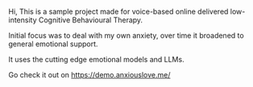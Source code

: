 Hi,
This is a sample project made for voice-based online delivered low-intensity Cognitive Behavioural Therapy.

Initial focus was to deal with my own anxiety, over time it broadened to general emotional support.

It uses the cutting edge emotional models and LLMs.

Go check it out on https://demo.anxiouslove.me/
